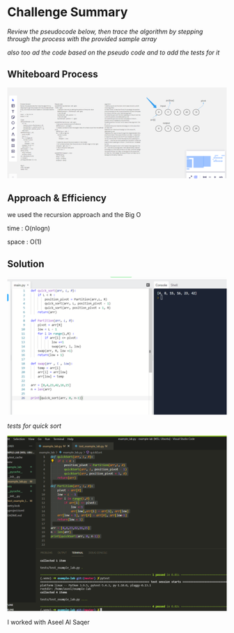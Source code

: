 # Challenge Summary

_Review the pseudocode below, then trace the algorithm by stepping through the process with the provided sample array_

_also too ad the code based on the pseudo code and to add the tests for it_

## Whiteboard Process

<img src= "cc 28 whiteboard.PNG">

## Approach & Efficiency

we used the recursion approach and the
Big O

time : O(nlogn)

space : O(1)

## Solution

<img src="cc28 verfication.PNG">

_tests for quick sort_

<img src="testcc28.PNG">

I worked with Aseel Al Saqer
